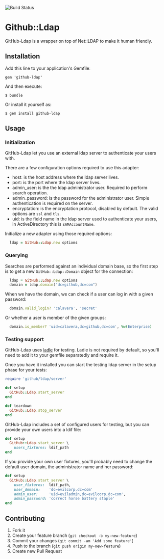 ![Build Status](https://travis-ci.org/github/github-ldap.png)

# Github::Ldap

GitHub-Ldap is a wrapper on top of Net::LDAP to make it human friendly.

## Installation

Add this line to your application's Gemfile:

    gem 'github-ldap'

And then execute:

    $ bundle

Or install it yourself as:

    $ gem install github-ldap

## Usage

### Initialization

GitHub-Ldap let you use an external ldap server to authenticate your users with.

There are a few configuration options required to use this adapter:

* host: is the host address where the ldap server lives.
* port: is the port where the ldap server lives.
* admin_user: is the the ldap administrator user. Required to perform search operation.
* admin_password: is the password for the administrator user. Simple authentication is required on the server.
* encryptation: is the encryptation protocol, disabled by default. The valid options are `ssl` and `tls`.
* uid: is the field name in the ldap server used to authenticate your users, in ActiveDirectory this is `sAMAccountName`.

Initialize a new adapter using those required options:

```ruby
  ldap = GitHub::Ldap.new options
```

### Querying

Searches are performed against an individual domain base, so the first step is to get a new `GitHub::Ldap::Domain` object for the connection:

```ruby
  ldap = GitHub::Ldap.new options
  domain = ldap.domain("dc=github,dc=com")
```

When we have the domain, we can check if a user can log in with a given password:

```ruby
  domain.valid_login? 'calavera', 'secret'
```

Or whether a user is member of the given groups:

```ruby
  domain.is_member? 'uid=calavera,dc=github,dc=com', %w(Enterprise)
```

### Testing support

GitHub-Ldap uses [ladle](https://github.com/NUBIC/ladle) for testing. Ladle is not required by default, so you'll need to add it to your gemfile separatedly and require it.

Once you have it installed you can start the testing ldap server in the setup phase for your tests:

```ruby
require 'github/ldap/server'

def setup
  GitHub::Ldap.start_server
end

def teardown
  GitHub::Ldap.stop_server
end
```

GitHub-Ldap includes a set of configured users for testing, but you can provide your own users into a ldif file:

```ruby
def setup
  GitHub::Ldap.start_server \
    users_fixtures: ldif_path
end
```

If you provide your own user fixtures, you'll probably need to change the default user domain, the administrator name and her password:

```ruby
def setup
  GitHub::Ldap.start_server \
    user_fixtures:  ldif_path,
    user_domain:    'dc=evilcorp,dc=com'
    admin_user:     'uid=eviladmin,dc=evilcorp,dc=com',
    admin_password: 'correct horse battery staple'
end
```

## Contributing

1. Fork it
2. Create your feature branch (`git checkout -b my-new-feature`)
3. Commit your changes (`git commit -am 'Add some feature'`)
4. Push to the branch (`git push origin my-new-feature`)
5. Create new Pull Request
